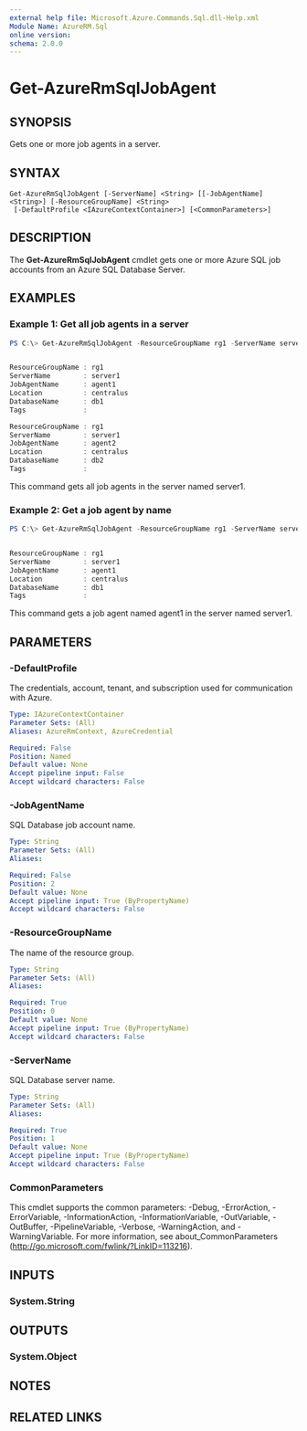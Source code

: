 ```yaml
---
external help file: Microsoft.Azure.Commands.Sql.dll-Help.xml
Module Name: AzureRM.Sql
online version:
schema: 2.0.0
---
```


# Get-AzureRmSqlJobAgent

## SYNOPSIS
Gets one or more job agents in a server.

## SYNTAX

```
Get-AzureRmSqlJobAgent [-ServerName] <String> [[-JobAgentName] <String>] [-ResourceGroupName] <String>
 [-DefaultProfile <IAzureContextContainer>] [<CommonParameters>]
```

## DESCRIPTION
The **Get-AzureRmSqlJobAgent** cmdlet gets one or more Azure SQL job accounts from an Azure SQL Database Server.

## EXAMPLES

### Example 1: Get all job agents in a server
```powershell
PS C:\> Get-AzureRmSqlJobAgent -ResourceGroupName rg1 -ServerName server1


ResourceGroupName : rg1
ServerName        : server1
JobAgentName      : agent1
Location          : centralus
DatabaseName      : db1
Tags              :

ResourceGroupName : rg1
ServerName        : server1
JobAgentName      : agent2
Location          : centralus
DatabaseName      : db2
Tags              :
```

This command gets all job agents in the server named server1.

### Example 2: Get a job agent by name
```powershell
PS C:\> Get-AzureRmSqlJobAgent -ResourceGroupName rg1 -ServerName server1 -JobAgentName agent1


ResourceGroupName : rg1
ServerName        : server1
JobAgentName      : agent1
Location          : centralus
DatabaseName      : db1
Tags              :
```

This command gets a job agent named agent1 in the server named server1.

## PARAMETERS

### -DefaultProfile
The credentials, account, tenant, and subscription used for communication with Azure.

```yaml
Type: IAzureContextContainer
Parameter Sets: (All)
Aliases: AzureRmContext, AzureCredential

Required: False
Position: Named
Default value: None
Accept pipeline input: False
Accept wildcard characters: False
```

### -JobAgentName
SQL Database job account name.

```yaml
Type: String
Parameter Sets: (All)
Aliases:

Required: False
Position: 2
Default value: None
Accept pipeline input: True (ByPropertyName)
Accept wildcard characters: False
```

### -ResourceGroupName
The name of the resource group.

```yaml
Type: String
Parameter Sets: (All)
Aliases:

Required: True
Position: 0
Default value: None
Accept pipeline input: True (ByPropertyName)
Accept wildcard characters: False
```

### -ServerName
SQL Database server name.

```yaml
Type: String
Parameter Sets: (All)
Aliases:

Required: True
Position: 1
Default value: None
Accept pipeline input: True (ByPropertyName)
Accept wildcard characters: False
```

### CommonParameters
This cmdlet supports the common parameters: -Debug, -ErrorAction, -ErrorVariable, -InformationAction, -InformationVariable, -OutVariable, -OutBuffer, -PipelineVariable, -Verbose, -WarningAction, and -WarningVariable.
For more information, see about_CommonParameters (http://go.microsoft.com/fwlink/?LinkID=113216).

## INPUTS

### System.String


## OUTPUTS

### System.Object

## NOTES

## RELATED LINKS

